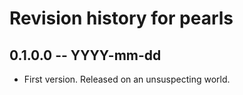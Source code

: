 # Revision history for pearls

## 0.1.0.0 -- YYYY-mm-dd

* First version. Released on an unsuspecting world.
